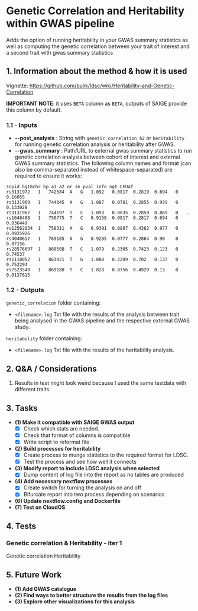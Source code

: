 # Genetic Correlation and Heritability within GWAS pipeline

Adds the option of running heritability in your GWAS summary statistics as well as computing the genetic correlation between your trait of interest and a second trait with gwas summary statistics  

## 1. Information about the method & how it is used

Vignette: https://github.com/bulik/ldsc/wiki/Heritability-and-Genetic-Correlation

**IMPORTANT NOTE**: it uses `BETA` column as `BETA`, outputs of SAIGE provide this column by default. 

### 1.1 - Inputs
- **--post_analysis** : String with `genetic_correlation_h2` or `heritability` for running genetic correlation analysis or heritability after GWAS.
- **--gwas_summary** : Path/URL to external gwas summary statistics to run genetic correlation analysis between cohort of interest and external GWAS summary statistics. The following column names and format (can also be comma-separated instead of whitespace-separated) are required to ensure it works:
```
snpid hg18chr bp a1 a2 or se pval info ngt CEUaf
rs3131972	1	742584	A	G	1.092	0.0817	0.2819	0.694	0	0.16055
rs3131969	1	744045	A	G	1.087	0.0781	0.2855	0.939	0	0.133028
rs3131967	1	744197	T	C	1.093	0.0835	0.2859	0.869	0	.
rs1048488	1	750775	T	C	0.9158	0.0817	0.2817	0.694	0	0.836449
rs12562034	1	758311	A	G	0.9391	0.0807	0.4362	0.977	0	0.0925926
rs4040617	1	769185	A	G	0.9205	0.0777	0.2864	0.98	0	0.87156
rs28576697	1	860508	T	C	1.079	0.2305	0.7423	0.123	0	0.74537
rs1110052	1	863421	T	G	1.088	0.2209	0.702	0.137	0	0.752294
rs7523549	1	869180	T	C	1.823	0.8756	0.4929	0.13	0	0.0137615
``` 




### 1.2 - Outputs
`genetic_correlation` folder containing:
- `<filename>.log` Txt file with the results of the analysis between trait being analysed in the GWAS pipeline and the respective external GWAS study.

`heritability` folder containing:
- `<filename>.log` Txt file with the results of the heritability analysis.

## 2. Q&A / Considerations
1. Results in test might look weird because I used the same testdata with different traits. 

## 3. Tasks
- **(1) Make it compatible with SAIGE GWAS output**
    - [x] Check which stats are needed.
    - [x] Check that format of columns is compatible
    - [x] Write script to reformat file
- **(2) Build processes for heritability**
    - [x] Create process to munge statistics to the required format for LDSC.
    - [x] Test the process and see how well it connects
- **(3) Modify report to include LDSC analysis when selected**
    - [x] Dump content of log file into the report as no tables are produced
- **(4) Add necessary nextflow processes**
    - [x] Create switch for turning the analysis on and off 
    - [x] Bifurcate report into two process depending on scenarios
- **(6) Update nextflow.config and Dockerfile**
- **(7) Test on CloudOS**

## 4. Tests

### Genetic correlation & Heritability - iter 1

Genetic correlation
Heritability

## 5. Future Work
- **(1) Add GWAS catalogue**
- **(2) Find ways to better structure the results from the log files**
- **(3) Explore other visualizations for this analysis**

